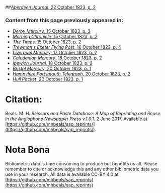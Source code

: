 ##[*Aberdeen Journal*, 22 October 1823, p. 2](https://mhbeals.github.io/sap_html/Aberdeen-Journal/Aberdeen-Journal-22-October-1823-p-2)

### Content from this page previously appeared in:
+ [*Derby Mercury*, 15 October 1823, p. 3](https://mhbeals.github.io/sap_html/Derby-Mercury/Derby-Mercury-15-October-1823-p-3)
+ [*Morning Chronicle*, 15 October 1823, p. 2](https://mhbeals.github.io/sap_html/Morning-Chronicle/Morning-Chronicle-15-October-1823-p-2)
+ [*The Times*, 15 October 1823, p. 2](https://mhbeals.github.io/sap_html/The-Times/The-Times-15-October-1823-p-2)
+ [*Trewman's Exeter Flying Post*, 16 October 1823, p. 4](https://mhbeals.github.io/sap_html/Trewman's-Exeter-Flying-Post/Trewman's-Exeter-Flying-Post-16-October-1823-p-4)
+ [*Liverpool Mercury*, 17 October 1823, p. 2](https://mhbeals.github.io/sap_html/Liverpool-Mercury/Liverpool-Mercury-17-October-1823-p-2)
+ [*Caledonian Mercury*, 18 October 1823, p. 2](https://mhbeals.github.io/sap_html/Caledonian-Mercury/Caledonian-Mercury-18-October-1823-p-2)
+ [*Ipswich Journal*, 18 October 1823, p. 2](https://mhbeals.github.io/sap_html/Ipswich-Journal/Ipswich-Journal-18-October-1823-p-2)
+ [*Bristol Mercury*, 20 October 1823, p. 1](https://mhbeals.github.io/sap_html/Bristol-Mercury/Bristol-Mercury-20-October-1823-p-1)
+ [*Hampshire Portsmouth Telegraph*, 20 October 1823, p. 2](https://mhbeals.github.io/sap_html/Hampshire-Portsmouth-Telegraph/Hampshire-Portsmouth-Telegraph-20-October-1823-p-2)
+ [*Hull Packet*, 20 October 1823, p. 1](https://mhbeals.github.io/sap_html/Hull-Packet/Hull-Packet-20-October-1823-p-1)
                    
# Citation: 

Beals. M. H. *Scissors and Paste Database: A Map of Reprinting and Reuse in the Anglophone Newspaper Press v.1.0.1.* 2 June 2017. Available at [https://github.com/mhbeals/sap_reprints/](https://github.com/mhbeals/sap_reprints/). 
                    
# Nota Bona

Bibliometric data is time consuming to produce but benefits us all. Please remember to cite or acknowledge this and any other bibliometric data you use in your research. All data is available CC-BY 4.0 at [https://github.com/mhbeals/sap_reprints](https://github.com/mhbeals/sap_reprints)